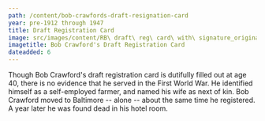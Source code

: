 ```yaml
---
path: /content/bob-crawfords-draft-resignation-card
year: pre-1912 through 1947
title: Draft Registration Card
image: src/images/content/RB\ draft\ reg\ card\ with\ signature_original.jpg
imagetitle: Bob Crawford's Draft Registration Card
dateadded: 6
---
```


Though Bob Crawford's draft registration card is dutifully filled out at age 40, there is no evidence that he served in the First World War. He identified himself as a self-employed farmer, and named his wife as next of kin. Bob Crawford moved to Baltimore -- alone -- about the same time he registered. A year later he was found dead in his hotel room.
